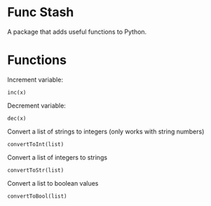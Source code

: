 # Func Stash
 A package that adds useful functions to Python.

# Functions

Increment variable:
```
inc(x)
```
Decrement variable:
```
dec(x)
```
Convert a list of strings to integers (only works with string numbers)
```
convertToInt(list)
```

Convert a list of integers to strings
```
convertToStr(list)
```

Convert a list to boolean values
```
convertToBool(list)
```
